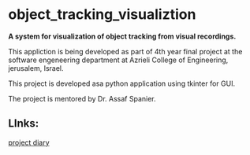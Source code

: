 # object_tracking_visualiztion
**A system for visualization of object tracking from visual recordings.**

This appliction is being developed as part of 4th year final project at the software engeneering department at Azrieli College of Engineering, jerusalem, Israel.

This project is developed asa python application using tkinter for GUI.

The project is mentored by Dr. Assaf Spanier.

## LInks:
[project diary](https://github.com/noamip/object_tracking_visualization/wiki/Diary)
